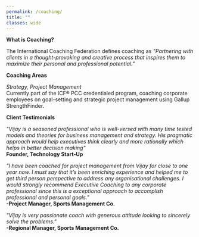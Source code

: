 ```yaml
---
permalink: /coaching/
title: ""
classes: wide
---
```

**What is Coaching?**  

The International Coaching Federation defines coaching as *"Partnering with clients in a thought-provoking and creative process that inspires them to maximize their personal and professional potential."*  

**Coaching Areas**  

*Strategy, Project Management*    
Currently part of the ICF® PCC credentialed program, coaching corporate employees on goal-setting and strategic project management using Gallup StrengthFinder. 

**Client Testimonials**  

*"Vijay is a seasoned professional who is well-versed with many time tested models and theories for business management and strategy. His pragmatic approach would help executives think clearly and more rationally which helps in better decision making"*  
**Founder, Technology Start-Up**  

*"I have been coached for project management from Vijay for close to one year now. I must say that it’s been enriching experience and helped me to get third person perspective to address any organisational challenges. I would strongly recommend Executive Coaching to any corporate professional since this is a exceptional approach to accomplish professional and personal goals."*  
**-Project Manager, Sports Management Co.**  

*"Vijay is very passionate coach with generous attitude looking to sincerely solve the problems."*  
**-Regional Manager, Sports Management Co.**  


